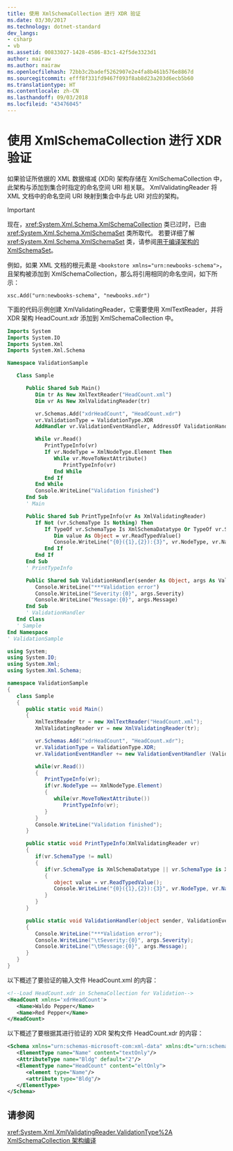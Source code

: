 ```yaml
---
title: 使用 XmlSchemaCollection 进行 XDR 验证
ms.date: 03/30/2017
ms.technology: dotnet-standard
dev_langs:
- csharp
- vb
ms.assetid: 00833027-1428-4586-83c1-42f5de3323d1
author: mairaw
ms.author: mairaw
ms.openlocfilehash: 72bb3c2badef5262907e2e4fa8b461b576e8867d
ms.sourcegitcommit: efff8f331fd9467f093f8ab8d23a203d6ecb5b60
ms.translationtype: HT
ms.contentlocale: zh-CN
ms.lasthandoff: 09/03/2018
ms.locfileid: "43476045"
---
```

# <a name="xdr-validation-with-xmlschemacollection"></a>使用 XmlSchemaCollection 进行 XDR 验证

如果验证所依据的 XML 数据缩减 (XDR) 架构存储在 XmlSchemaCollection 中，此架构与添加到集合时指定的命名空间 URI 相关联。 XmlValidatingReader 将 XML 文档中的命名空间 URI 映射到集合中与此 URI 对应的架构。

> [!IMPORTANT]
> 现在，<xref:System.Xml.Schema.XmlSchemaCollection> 类已过时，已由 <xref:System.Xml.Schema.XmlSchemaSet> 类所取代。 若要详细了解 <xref:System.Xml.Schema.XmlSchemaSet> 类，请参阅[用于编译架构的 XmlSchemaSet](xmlschemaset-for-schema-compilation.md)。

例如，如果 XML 文档的根元素是 `<bookstore xmlns="urn:newbooks-schema">`，且架构被添加到 XmlSchemaCollection，那么将引用相同的命名空间，如下所示：

```
xsc.Add("urn:newbooks-schema", "newbooks.xdr")
```

下面的代码示例创建 XmlValidatingReader，它需要使用 XmlTextReader，并将 XDR 架构 HeadCount.xdr 添加到 XmlSchemaCollection 中。

```vb
Imports System
Imports System.IO
Imports System.Xml
Imports System.Xml.Schema

Namespace ValidationSample

   Class Sample

      Public Shared Sub Main()
         Dim tr As New XmlTextReader("HeadCount.xml")
         Dim vr As New XmlValidatingReader(tr)

         vr.Schemas.Add("xdrHeadCount", "HeadCount.xdr")
         vr.ValidationType = ValidationType.XDR
         AddHandler vr.ValidationEventHandler, AddressOf ValidationHandler

         While vr.Read()
            PrintTypeInfo(vr)
            If vr.NodeType = XmlNodeType.Element Then
               While vr.MoveToNextAttribute()
                  PrintTypeInfo(vr)
               End While
            End If
         End While
         Console.WriteLine("Validation finished")
      End Sub
      ' Main

      Public Shared Sub PrintTypeInfo(vr As XmlValidatingReader)
         If Not (vr.SchemaType Is Nothing) Then
            If TypeOf vr.SchemaType Is XmlSchemaDatatype Or TypeOf vr.SchemaType Is XmlSchemaSimpleType Then
               Dim value As Object = vr.ReadTypedValue()
               Console.WriteLine("{0}({1},{2}):{3}", vr.NodeType, vr.Name, value.GetType().Name, value)
            End If
         End If
      End Sub
      ' PrintTypeInfo

      Public Shared Sub ValidationHandler(sender As Object, args As ValidationEventArgs)
         Console.WriteLine("***Validation error")
         Console.WriteLine("Severity:{0}", args.Severity)
         Console.WriteLine("Message:{0}", args.Message)
      End Sub
      ' ValidationHandler
   End Class
   ' Sample
End Namespace
' ValidationSample
```

```csharp
using System;
using System.IO;
using System.Xml;
using System.Xml.Schema;

namespace ValidationSample
{
   class Sample
   {
      public static void Main()
      {
         XmlTextReader tr = new XmlTextReader("HeadCount.xml");
         XmlValidatingReader vr = new XmlValidatingReader(tr);

         vr.Schemas.Add("xdrHeadCount", "HeadCount.xdr");
         vr.ValidationType = ValidationType.XDR;
         vr.ValidationEventHandler += new ValidationEventHandler (ValidationHandler);

         while(vr.Read())
         {
            PrintTypeInfo(vr);
            if(vr.NodeType == XmlNodeType.Element)
            {
               while(vr.MoveToNextAttribute())
                  PrintTypeInfo(vr);
            }
         }
         Console.WriteLine("Validation finished");
      }

      public static void PrintTypeInfo(XmlValidatingReader vr)
      {
         if(vr.SchemaType != null)
         {
            if(vr.SchemaType is XmlSchemaDatatype || vr.SchemaType is XmlSchemaSimpleType)
            {
               object value = vr.ReadTypedValue();
               Console.WriteLine("{0}({1},{2}):{3}", vr.NodeType, vr.Name, value.GetType().Name, value);
            }
         }
      }

      public static void ValidationHandler(object sender, ValidationEventArgs args)
      {
         Console.WriteLine("***Validation error");
         Console.WriteLine("\tSeverity:{0}", args.Severity);
         Console.WriteLine("\tMessage:{0}", args.Message);
      }
   }
}
```

以下概述了要验证的输入文件 HeadCount.xml 的内容：

```xml
<!--Load HeadCount.xdr in SchemaCollection for Validation-->
<HeadCount xmlns='xdrHeadCount'>
   <Name>Waldo Pepper</Name>
   <Name>Red Pepper</Name>
</HeadCount>
```

以下概述了要根据其进行验证的 XDR 架构文件 HeadCount.xdr 的内容：

```xml
<Schema xmlns="urn:schemas-microsoft-com:xml-data" xmlns:dt="urn:schemas-microsoft-com:datatypes">
   <ElementType name="Name" content="textOnly"/>
   <AttributeType name="Bldg" default="2"/>
   <ElementType name="HeadCount" content="eltOnly">
      <element type="Name"/>
      <attribute type="Bldg"/>
   </ElementType>
</Schema>
```

## <a name="see-also"></a>请参阅

<xref:System.Xml.XmlValidatingReader.ValidationType%2A>  
[XmlSchemaCollection 架构编译](xmlschemacollection-schema-compilation.md)  